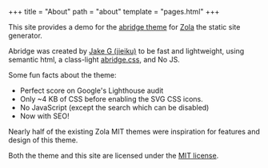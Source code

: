 +++
title = "About"
path = "about"
template = "pages.html"
+++

This site provides a demo for the [abridge theme](https://github.com/Jieiku/abridge) for [Zola](https://www.getzola.org/) the static site generator.

Abridge was created by [Jake G (jieiku)](https://github.com/Jieiku) to be fast and lightweight, using semantic html, a class-light [abridge.css](https://github.com/Jieiku/abridge.css), and No JS.

Some fun facts about the theme:

* Perfect score on Google's Lighthouse audit
* Only ~4 KB of CSS before enabling the SVG CSS icons.
* No JavaScript (except the search which can be disabled)
* Now with SEO!

Nearly half of the existing Zola MIT themes were inspiration for features and design of this theme.

Both the theme and this site are licensed under the [MIT license](https://opensource.org/licenses/MIT).
